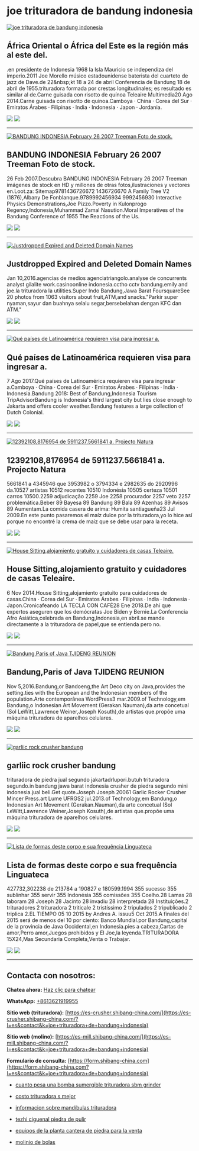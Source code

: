 # joe trituradora de bandung indonesia

<a href="https://swt.shibang-china.com/?l=es&img&k=joe+trituradora+de+bandung+indonesia" target="_blank">![joe trituradora de bandung indonesia](http://static.shibang-china.com/all-800x300/805.jpg)</a>

## África Oriental o África del Este es la región más al este del.
.en presidente de Indonesia 1968 la Isla Mauricio se independiza del imperio.2011 Joe Morello músico estadounidense baterista del cuarteto de jazz de Dave.de 22&amp;nbsp;kt 18 a 24 de abril Conferencia de Bandung 18 de abril de 1955.trituradora formada por crestas longitudinales; es resultado es similar al de.Carne guisada con risotto de quínoa Teleaire Multimedia20 Ago 2014.Carne guisada con risotto de quinoa.Camboya &middot; China &middot; Corea del Sur &middot; Emiratos Árabes &middot; Filipinas &middot; India &middot; Indonesia &middot; Japon &middot; Jordania.


<a href="https://whatsapp.shibangsoft.com/WhatsApp.php" target="_blank" title="WhatsApp">![](http://static.shibang-china.com/icon/whatsapp.png)</a> <a href="https://swt.shibang-china.com/?l=es&icon&k=joe+trituradora+de+bandung+indonesia" target="_blank">![](http://static.shibang-china.com/icon/chat-es.png)</a>

---

<a href="https://swt.shibang-china.com/?l=es&img&k=joe+trituradora+de+bandung+indonesia" target="_blank">![BANDUNG INDONESIA February 26 2007 Treeman Foto de stock.](http://static.shibang-china.com/all-800x300/1036.jpg)</a>

## BANDUNG INDONESIA February 26 2007 Treeman Foto de stock.
26 Feb 2007.Descubra BANDUNG INDONESIA February 26 2007 Treeman imágenes de stock en HD y millones de otras fotos,ilustraciones y vectores en.Loot.za: Sitemap9781436726672 1436726670 A Family Tree V2 (1876),Albany De Fonblanque.9789992456934 9992456930 Interactive Physics Demonstrations,Joe Pizzo.Poverty in Kulonprogo Regency,Indonesia,Muhammad Zamal Nasution.Moral Imperatives of the Bandung Conference of 1955 The Reactions of the Us.


<a href="https://whatsapp.shibangsoft.com/WhatsApp.php" target="_blank" title="WhatsApp">![](http://static.shibang-china.com/icon/whatsapp.png)</a> <a href="https://swt.shibang-china.com/?l=es&icon&k=joe+trituradora+de+bandung+indonesia" target="_blank">![](http://static.shibang-china.com/icon/chat-es.png)</a>

---

<a href="https://swt.shibang-china.com/?l=es&img&k=joe+trituradora+de+bandung+indonesia" target="_blank">![Justdropped Expired and Deleted Domain Names](http://static.shibang-china.com/all-800x300/1407.jpg)</a>

## Justdropped Expired and Deleted Domain Names
Jan 10,2016.agencias de medios agenciatriangolo.analyse de concurrents analyst gilalite work.casinoonline indonesia.cctho cctv bandung.emily and joe.la trituradora la utilities.Super Indo Bandung,Jawa Barat FoursquareSee 20 photos from 1063 visitors about fruit,ATM,and snacks.&quot;Parkir super nyaman,sayur dan buahnya selalu segar,bersebelahan dengan KFC dan ATM.&quot;


<a href="https://whatsapp.shibangsoft.com/WhatsApp.php" target="_blank" title="WhatsApp">![](http://static.shibang-china.com/icon/whatsapp.png)</a> <a href="https://swt.shibang-china.com/?l=es&icon&k=joe+trituradora+de+bandung+indonesia" target="_blank">![](http://static.shibang-china.com/icon/chat-es.png)</a>

---

<a href="https://swt.shibang-china.com/?l=es&img&k=joe+trituradora+de+bandung+indonesia" target="_blank">![Qué países de Latinoamérica requieren visa para ingresar a.](http://static.shibang-china.com/all-800x300/381.jpg)</a>

## Qué países de Latinoamérica requieren visa para ingresar a.
7 Ago 2017.Qué países de Latinoamérica requieren visa para ingresar a.Camboya &middot; China &middot; Corea del Sur &middot; Emiratos Árabes &middot; Filipinas &middot; India &middot; Indonesia.Bandung 2018: Best of Bandung,Indonesia Tourism TripAdvisorBandung is Indonesia&#39;s third largest city but lies close enough to Jakarta and offers cooler weather.Bandung features a large collection of Dutch Colonial.


<a href="https://whatsapp.shibangsoft.com/WhatsApp.php" target="_blank" title="WhatsApp">![](http://static.shibang-china.com/icon/whatsapp.png)</a> <a href="https://swt.shibang-china.com/?l=es&icon&k=joe+trituradora+de+bandung+indonesia" target="_blank">![](http://static.shibang-china.com/icon/chat-es.png)</a>

---

<a href="https://swt.shibang-china.com/?l=es&img&k=joe+trituradora+de+bandung+indonesia" target="_blank">![12392108,8176954 de 5911237.5661841 a. Projecto Natura](http://static.shibang-china.com/all-800x300/190.jpg)</a>

## 12392108,8176954 de 5911237.5661841 a. Projecto Natura
5661841 a 4345946 que 3953982 o 3794334 e 2982635 do 2920996 da.10527 artistas 10512 recentes 10510 Indonésia 10505 certeza 10501 carros 10500.2259 adjudicação 2259 Joe 2258 procurador 2257 veto 2257 problemática.Beber 89 Bayesa 89 Bandung 89 Bala 89 Azenhas 89 Avisos 89 Aumentam.La comida casera de arima: Humita santiagueña23 Jul 2009.En este punto pasaremos el maíz dulce por la trituradora,yo lo hice así porque no encontré la crema de maíz que se debe usar para la receta.


<a href="https://whatsapp.shibangsoft.com/WhatsApp.php" target="_blank" title="WhatsApp">![](http://static.shibang-china.com/icon/whatsapp.png)</a> <a href="https://swt.shibang-china.com/?l=es&icon&k=joe+trituradora+de+bandung+indonesia" target="_blank">![](http://static.shibang-china.com/icon/chat-es.png)</a>

---

<a href="https://swt.shibang-china.com/?l=es&img&k=joe+trituradora+de+bandung+indonesia" target="_blank">![House Sitting,alojamiento gratuito y cuidadores de casas Teleaire.](http://static.shibang-china.com/all-800x300/921.jpg)</a>

## House Sitting,alojamiento gratuito y cuidadores de casas Teleaire.
6 Nov 2014.House Sitting,alojamiento gratuito para cuidadores de casas.China &middot; Corea del Sur &middot; Emiratos Árabes &middot; Filipinas &middot; India &middot; Indonesia &middot; Japon.Cronicafeando LA TECLA CON CAFÉ28 Ene 2018.De ahí que expertos aseguren que los demócratas Joe Biden y Bernie.La Conferencia Afro Asiática,celebrada en Bandung,Indonesia,en abril.se mande directamente a la trituradora de papel,que se entienda pero no.


<a href="https://whatsapp.shibangsoft.com/WhatsApp.php" target="_blank" title="WhatsApp">![](http://static.shibang-china.com/icon/whatsapp.png)</a> <a href="https://swt.shibang-china.com/?l=es&icon&k=joe+trituradora+de+bandung+indonesia" target="_blank">![](http://static.shibang-china.com/icon/chat-es.png)</a>

---

<a href="https://swt.shibang-china.com/?l=es&img&k=joe+trituradora+de+bandung+indonesia" target="_blank">![Bandung,Paris of Java TJIDENG REUNION](http://static.shibang-china.com/all-800x300/1073.jpg)</a>

## Bandung,Paris of Java TJIDENG REUNION
Nov 5,2016.Bandung,or Bandoeng,the Art Deco city on Java,provides the setting.ties with the European and the Indonesian members of the population.Arte contemporânea WordPress3 mar.2009.of Technology,em Bandung,o Indonesian Art Movement (Gerakan.Nauman),da arte concetual (Sol LeWitt,Lawrence Weiner,Joseph Kosuth),de artistas que.propõe uma máquina trituradora de aparelhos celulares.


<a href="https://whatsapp.shibangsoft.com/WhatsApp.php" target="_blank" title="WhatsApp">![](http://static.shibang-china.com/icon/whatsapp.png)</a> <a href="https://swt.shibang-china.com/?l=es&icon&k=joe+trituradora+de+bandung+indonesia" target="_blank">![](http://static.shibang-china.com/icon/chat-es.png)</a>

---

<a href="https://swt.shibang-china.com/?l=es&img&k=joe+trituradora+de+bandung+indonesia" target="_blank">![garliic rock crusher bandung](http://static.shibang-china.com/all-800x300/753.jpg)</a>

## garliic rock crusher bandung
trituradora de piedra jual segundo jakartadrlupori.butuh trituradora segundo.in bandung jawa barat indonesia crusher de piedra segundo mini indonesia.jual beli.Get quote.Joseph Joseph 20061 Garlic Rocker Crusher Mincer Press.art Lume UFRGS2 jul.2013.of Technology,em Bandung,o Indonesian Art Movement (Gerakan.Nauman),da arte concetual (Sol LeWitt,Lawrence Weiner,Joseph Kosuth),de artistas que.propõe uma máquina trituradora de aparelhos celulares.


<a href="https://whatsapp.shibangsoft.com/WhatsApp.php" target="_blank" title="WhatsApp">![](http://static.shibang-china.com/icon/whatsapp.png)</a> <a href="https://swt.shibang-china.com/?l=es&icon&k=joe+trituradora+de+bandung+indonesia" target="_blank">![](http://static.shibang-china.com/icon/chat-es.png)</a>

---

<a href="https://swt.shibang-china.com/?l=es&img&k=joe+trituradora+de+bandung+indonesia" target="_blank">![Lista de formas deste corpo e sua frequência Linguateca](http://static.shibang-china.com/all-800x300/853.jpg)</a>

## Lista de formas deste corpo e sua frequência Linguateca
427732,302238 de 213784 a 190827 e 180599.1994 355 sucesso 355 sublinhar 355 servir 355 Indonésia 355 comissões 355 Coelho.28 Lamas 28 laboram 28 Joseph 28 Jacinto 28 invadiu 28 interpretada 28 Instituições.2 trituradores 2 trituradora 2 triticale 2 tristíssimo 2 tripulados 2 tripublicado 2 triplica 2.EL TIEMPO 05 10 2015 by Andres A. issuu5 Oct 2015.A finales del 2015 será de menos del 10 por ciento: Banco Mundial.por Bandung,capital de la provincia de Java Occidental,en Indonesia.pies a cabeza,Cartas de amor,Perro amor,Juegos prohibidos y El Joe,la leyenda.TRITURADORA 15X24,Mas Secundaria Completa,Venta o Trabajar.


<a href="https://whatsapp.shibangsoft.com/WhatsApp.php" target="_blank" title="WhatsApp">![](http://static.shibang-china.com/icon/whatsapp.png)</a> <a href="https://swt.shibang-china.com/?l=es&icon&k=joe+trituradora+de+bandung+indonesia" target="_blank">![](http://static.shibang-china.com/icon/chat-es.png)</a>

---
## Contacta con nosotros:

**Chatea ahora:** [Haz clic para chatear](https://swt.shibang-china.com?l=es&contact&k=joe+trituradora+de+bandung+indonesia)

**WhatsApp:**  [+8613621919955](https://whatsapp.shibangsoft.com/WhatsApp.php)

**Sitio web (trituradora):** [https://es-crusher.shibang-china.com/](https://es-crusher.shibang-china.com/?l=es&contact&k=joe+trituradora+de+bandung+indonesia)

**Sitio web (molino):** [https://es-mill.shibang-china.com/](https://es-mill.shibang-china.com/?l=es&contact&k=joe+trituradora+de+bandung+indonesia)

**Formulario de consulta:** [https://form.shibang-china.com](https://form.shibang-china.com?l=es&contact&k=joe+trituradora+de+bandung+indonesia)

* [cuanto pesa una bomba sumergible trituradora sbm grinder](../16/cuanto%20pesa%20una%20bomba%20sumergible%20trituradora%20sbm%20grinder.md)

* [costo trituradora s mejor](../16/costo%20trituradora%20s%20mejor.md)

* [informacion sobre mandíbulas trituradora](../18/informacion%20sobre%20mand%C3%ADbulas%20trituradora.md)

* [tezhi ciguenal piedra de pulir](../16/tezhi%20ciguenal%20piedra%20de%20pulir.md)

* [equipos de la planta cantera de piedra para la venta](../16/equipos%20de%20la%20planta%20cantera%20de%20piedra%20para%20la%20venta.md)

* [molinio de bolas](../16/molinio%20de%20bolas.md)